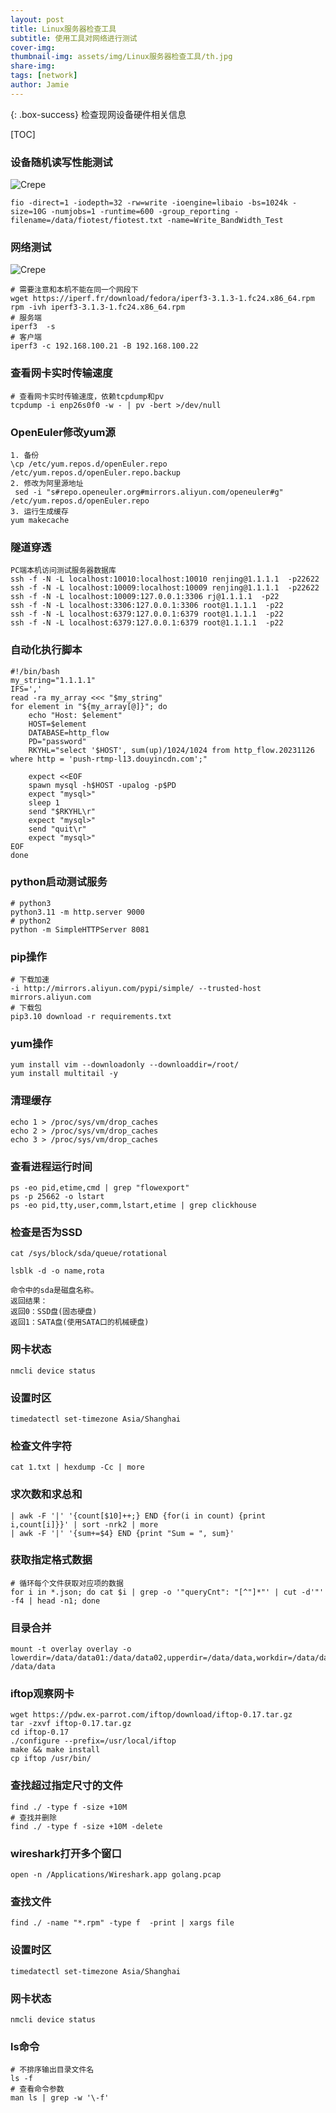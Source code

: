 ```yaml
---
layout: post
title: Linux服务器检查工具
subtitle: 使用工具对网络进行测试
cover-img: 
thumbnail-img: assets/img/Linux服务器检查工具/th.jpg
share-img: 
tags: [network]
author: Jamie
---
```


{: .box-success}
检查现网设备硬件相关信息

[TOC]

### 设备随机读写性能测试

![Crepe](/assets/img/Linux服务器检查工具/Snipaste_2023-12-29_09-55-46.png)

```shell
fio -direct=1 -iodepth=32 -rw=write -ioengine=libaio -bs=1024k -size=10G -numjobs=1 -runtime=600 -group_reporting -filename=/data/fiotest/fiotest.txt -name=Write_BandWidth_Test
```

### 网络测试

![Crepe](/assets/img/Linux服务器检查工具/企业微信截图_16977812896091.png)

```shell
# 需要注意和本机不能在同一个网段下
wget https://iperf.fr/download/fedora/iperf3-3.1.3-1.fc24.x86_64.rpm
rpm -ivh iperf3-3.1.3-1.fc24.x86_64.rpm
# 服务端
iperf3  -s 
# 客户端
iperf3 -c 192.168.100.21 -B 192.168.100.22 
```

### 查看网卡实时传输速度

```shell
# 查看网卡实时传输速度，依赖tcpdump和pv
tcpdump -i enp26s0f0 -w - | pv -bert >/dev/null
```

### OpenEuler修改yum源

```shell
1. 备份
\cp /etc/yum.repos.d/openEuler.repo /etc/yum.repos.d/openEuler.repo.backup
2. 修改为阿里源地址
 sed -i "s#repo.openeuler.org#mirrors.aliyun.com/openeuler#g" /etc/yum.repos.d/openEuler.repo
3. 运行生成缓存
yum makecache
```

### 隧道穿透

```shell
PC端本机访问测试服务器数据库
ssh -f -N -L localhost:10010:localhost:10010 renjing@1.1.1.1  -p22622
ssh -f -N -L localhost:10009:localhost:10009 renjing@1.1.1.1  -p22622
ssh -f -N -L localhost:10009:127.0.0.1:3306 rj@1.1.1.1  -p22
ssh -f -N -L localhost:3306:127.0.0.1:3306 root@1.1.1.1  -p22
ssh -f -N -L localhost:6379:127.0.0.1:6379 root@1.1.1.1  -p22
ssh -f -N -L localhost:6379:127.0.0.1:6379 root@1.1.1.1  -p22
```

### 自动化执行脚本

```shell
#!/bin/bash
my_string="1.1.1.1"
IFS=','
read -ra my_array <<< "$my_string"
for element in "${my_array[@]}"; do
    echo "Host: $element"
    HOST=$element
    DATABASE=http_flow
    PD="password"
    RKYHL="select '$HOST', sum(up)/1024/1024 from http_flow.20231126 where http = 'push-rtmp-l13.douyincdn.com';"
    
    expect <<EOF
    spawn mysql -h$HOST -upalog -p$PD
    expect "mysql>"
    sleep 1
    send "$RKYHL\r"
    expect "mysql>"
    send "quit\r"
    expect "mysql>"
EOF
done
```

### python启动测试服务

```shell
# python3
python3.11 -m http.server 9000
# python2
python -m SimpleHTTPServer 8081
```

### pip操作

```shell
# 下载加速
-i http://mirrors.aliyun.com/pypi/simple/ --trusted-host mirrors.aliyun.com
# 下载包
pip3.10 download -r requirements.txt 
```

### yum操作

```
yum install vim --downloadonly --downloaddir=/root/
yum install multitail -y
```

### 清理缓存

```shell
echo 1 > /proc/sys/vm/drop_caches
echo 2 > /proc/sys/vm/drop_caches
echo 3 > /proc/sys/vm/drop_caches
```

### 查看进程运行时间

```shell
ps -eo pid,etime,cmd | grep "flowexport"
ps -p 25662 -o lstart
ps -eo pid,tty,user,comm,lstart,etime | grep clickhouse
```

### 检查是否为SSD

```shell
cat /sys/block/sda/queue/rotational 

lsblk -d -o name,rota

命令中的sda是磁盘名称。
返回结果：
返回0：SSD盘(固态硬盘)
返回1：SATA盘(使用SATA口的机械硬盘)
```

### 网卡状态

```shell
nmcli device status
```

### 设置时区

```shell
timedatectl set-timezone Asia/Shanghai
```

### 检查文件字符

```shell
cat 1.txt | hexdump -Cc | more
```

### 求次数和求总和

```shell
| awk -F '|' '{count[$10]++;} END {for(i in count) {print i,count[i]}}' | sort -nrk2 | more
| awk -F '|' '{sum+=$4} END {print "Sum = ", sum}'
```

### 获取指定格式数据

```shell
# 循环每个文件获取对应项的数据
for i in *.json; do cat $i | grep -o '"queryCnt": "[^"]*"' | cut -d'"' -f4 | head -n1; done
```

### 目录合并

```shell
mount -t overlay overlay -o lowerdir=/data/data01:/data/data02,upperdir=/data/data,workdir=/data/data/tmp_worker /data/data
```

### iftop观察网卡

```
wget https://pdw.ex-parrot.com/iftop/download/iftop-0.17.tar.gz
tar -zxvf iftop-0.17.tar.gz
cd iftop-0.17
./configure --prefix=/usr/local/iftop 
make && make install
cp iftop /usr/bin/
```

### 查找超过指定尺寸的文件

```shell
find ./ -type f -size +10M
# 查找并删除
find ./ -type f -size +10M -delete
```

### wireshark打开多个窗口

```shell
open -n /Applications/Wireshark.app golang.pcap 
```

### 查找文件

```shell
find ./ -name "*.rpm" -type f  -print | xargs file
```

### 设置时区

```shell
timedatectl set-timezone Asia/Shanghai
```

### 网卡状态

```shell
nmcli device status
```

### ls命令

```shell
# 不排序输出目录文件名
ls -f 
# 查看命令参数
man ls | grep -w '\-f'
```